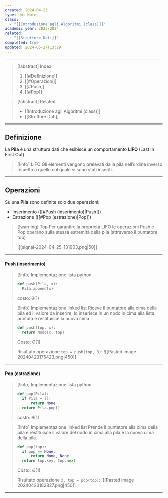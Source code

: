 ```yaml
---
created: 2024-04-23
type: Uni Note
class:
  - "[[Introduzione agli Algoritmi (class)]]"
academic year: 2023/2024
related:
  - "[[Strutture Dati]]"
completed: true
updated: 2024-05-27T13:29
---
```

---

>[!abstract] Index
>1. [[#Definizione]]
>2. [[#Operazioni]]
>3. [[#Push]]
>4. [[#Pop]]

>[!abstract] Related
>- [[Introduzione agli Algoritmi (class)]]
>- [[Strutture Dati]]

---
## Definizione 

La **Pila** è una struttura dati che esibisce un comportamento **LIFO** (Last In First Out)

>[!info] LIFO
>Gli elementi vengono prelevati dalla pila nell’ordine inverso rispetto a quello col quale vi sono stati inseriti.

---
## Operazioni

Su una **Pila** sono definite solo due operazioni: 
- Inserimento ([[#Push (inserimento)|Push]])
- Estrazione ([[#Pop (estrazione)|Pop]])

>[!warning] Top
>Per garantire la proprietà LIFO le operazioni Push e Pop operano sulla stessa estremità della pila (attraverso il puntatore top)
>
>![[signal-2024-04-25-131903.png|50]]

---
#### Push (inserimento)

>[!info] Implementazione lista python
>
>```python
>def push(Pila, x):
>	Pila.append(x)
>```
>
>costo: $\theta(1)$

>[!info] Implementazione linked list
> Riceve il puntatore alla cima della pila ed il valore da inserire, lo inserisce in un nodo in cima alla lista puntata e restituisce la nuova cima
>```python
>def push(top, x):
>	return Nodo(x, top)
>```
>
>Costo: $\Theta(1)$
>
>Risultato operazione `top = push(top, 3)`:
>![[Pasted image 20240423175423.png|450]]

---
#### Pop (estrazione)

>[!info] Implementazione lista python
>
>
>```python
>def pop(Pila):
>	if Pila = []: 
>		return None
>	return Pila.pop()
>```
>
>costo: $\theta(1)$

>[!info] Implementazione linked list
>Prende il puntatore alla cima della pila e restituisce il valore del nodo in cima alla pila e la nuova cima della pila.
>
>```python
>def pop(top):
>	if pop == None:
>		return None, None
>	return top.key, top.next
>```
>
>Costo: $\Theta(1)$
>
>Risultato operazione `x, top = pop(top)`:
>![[Pasted image 20240423182827.png|450]]


---